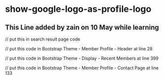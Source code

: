 # show-google-logo-as-profile-logo
## This Line added by zain on 10 May while learning 

// put this in search result page code
<?php 
$db_variable_name = 'google_logo';
if($user[$db_variable_name]  && ($user['image_main_file'] == $w['default_profile_image'] || $user['image_main_file'] == $w['default_logo_image']))
	{
		$user['image_main_file'] = $user[$db_variable_name];
	}
?>


// put this code in Bootstrap Theme - Member Profile - Header at line 28

<?php 
$db_variable_name = 'google_logo';
if($user[$db_variable_name]  && ($userPhoto == $w['default_profile_image'] || $userPhoto == $w['default_logo_image']))
	{
		$userPhoto = $user[$db_variable_name];
	}
?>


// put this  code in Bootstrap Theme - Display - Recent Members at line 399

<?php 
$db_variable_name = 'google_logo';
if($post[$db_variable_name]  && ($userPhoto == $w['default_profile_image'] || $userPhoto == $w['default_logo_image']))
	{
		$userPhoto = $post[$db_variable_name];
	}
?>


// put this  code in Bootstrap Theme - Member Profile - Contact Page at line 133
<?php 
$db_variable_name = 'logo';
if($user[$db_variable_name]  && ($userPhoto == $w['default_profile_image'] || $userPhoto == $w['default_logo_image']))
	{
		$userPhoto = $user[$db_variable_name];
	}
  ?>
